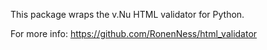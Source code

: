 This package wraps the v.Nu HTML validator for Python.

For more info:
https://github.com/RonenNess/html_validator

